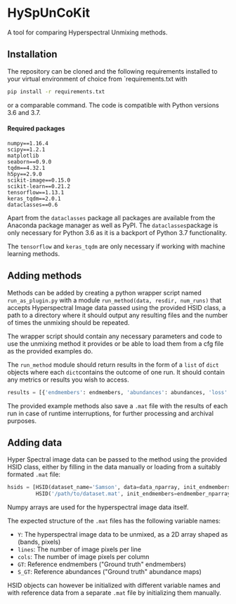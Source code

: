 # HySpUnCoKit

A tool for comparing Hyperspectral Unmixing methods.

## Installation

The repository can be cloned and the following requirements installed to your virtual environment of choice from `requirements.txt with
```bash
pip install -r requirements.txt 
```
or a comparable command. 
The code is compatible with Python versions 3.6 and 3.7.

#### Required packages

```
numpy==1.16.4
scipy==1.2.1
matplotlib
seaborn==0.9.0
tqdm==4.32.1
h5py==2.9.0
scikit-image==0.15.0
scikit-learn==0.21.2
tensorflow==1.13.1
keras_tqdm==2.0.1
dataclasses==0.6
```

Apart from the `dataclasses` package all packages are available from the Anaconda package manager as well as PyPI.
The `dataclasses`package is only necessary for Python 3.6 as it is a backport of Python 3.7 functionality.

The `tensorflow` and `keras_tqdm` are only necessary if working with machine learning methods.

## Adding methods

Methods can be added by creating a python wrapper script named `run_as_plugin.py` with a module `run_method(data, resdir, num_runs)`
that accepts Hyperspectral Image data passed using the provided HSID class, a path to a directory where it should output any resulting files and the number of times the unmixing should be repeated.

The wrapper script should contain any necessary parameters and code to use the unmixing method it provides or be able to load them from a cfg file as the provided examples do.

The `run_method` module should return results in the form of a `list` of `dict` objects where each `dict`contains the outcome of one run.
It should contain any metrics or results you wish to access.
```python
results = [{'endmembers': endmembers, 'abundances': abundances, 'loss': history['loss'], 'SAD': history['SAD']}]
```

The provided example methods also save a `.mat` file with the results of each run in case of runtime interruptions, for further processing and archival purposes.

## Adding data

Hyper Spectral image data can be passed to the method using the provided HSID class, either by filling in the data manually or loading from a suitably formated `.mat` file:

```python
hsids = [HSID(dataset_name='Samson', data=data_nparray, init_endmembers=endmember_nparray), 
         HSID('/path/to/dataset.mat', init_endmembers=endmember_nparray)]
```

Numpy arrays are used for the hyperspectral image data itself.

The expected structure of the `.mat` files has the following variable names:
* `Y`: The hyperspectral image data to be unmixed, as a 2D array shaped as (bands, pixels)
* `lines`: The number of image pixels per line
* `cols`: The number of image pixels per column
* `GT`: Reference endmembers ("Ground truth" endmembers)
* `S_GT`: Reference abundances ("Ground truth" abundance maps)

HSID objects can however be initialized with different variable names and with reference data from a separate `.mat` file by initializing them manually.
